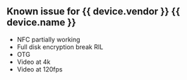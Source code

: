## Known issue for {{ device.vendor }} {{ device.name }}

* NFC partially working
* Full disk encryption break RIL
* OTG
* Video at 4k
* Video at 120fps
